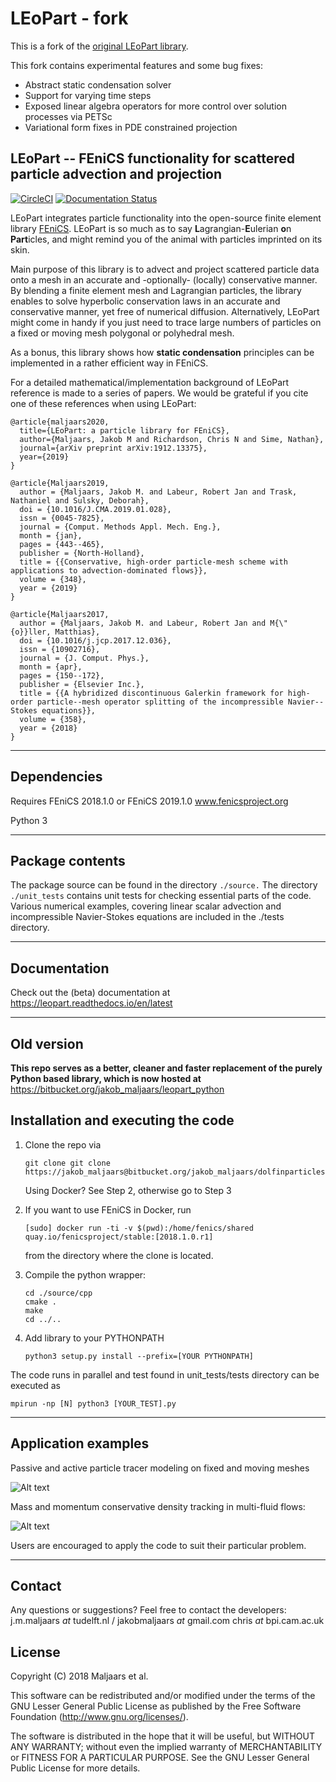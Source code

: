 # LEoPart - fork

This is a fork of the [original LEoPart library](https://bitbucket.org/jakob_maljaars/leopart).

This fork contains experimental features and some bug fixes:

* Abstract static condensation solver
* Support for varying time steps
* Exposed linear algebra operators for more control over solution processes
  via PETSc
* Variational form fixes in PDE constrained projection

## LEoPart -- FEniCS functionality for scattered particle advection and projection
[![CircleCI](https://circleci.com/bb/jakob_maljaars/leopart/tree/master.svg?style=shield)](https://circleci.com/bb/jakob_maljaars/leopart/tree/master)
[![Documentation Status](https://readthedocs.org/projects/leopart/badge/?version=latest)](https://leopart.readthedocs.io/en/latest/?badge=latest)

LEoPart integrates particle functionality into the open-source finite element library [FEniCS](www.fenicsproject.org). LEoPart is so much as to say **L**agrangian-**E**ulerian **o**n **Part**icles,
and might remind you of the animal with particles imprinted on its skin.

Main purpose of this library is to advect and project scattered particle data onto a mesh in an accurate and -optionally- (locally) conservative manner. By blending a finite element mesh and
Lagrangian particles, the library enables to solve hyperbolic conservation laws in an accurate and conservative manner, yet free of numerical diffusion. Alternatively, LEoPart might come in handy
if you just need to trace large numbers of particles on a fixed or moving mesh polygonal or polyhedral mesh.

As a bonus, this library shows how **static condensation** principles can be implemented in a rather efficient way in FEniCS.

For a detailed mathematical/implementation background of LEoPart reference is made to a series of papers. We would be grateful if you
cite one of these references when using LEoPart:

```
@article{maljaars2020,
  title={LEoPart: a particle library for FEniCS},
  author={Maljaars, Jakob M and Richardson, Chris N and Sime, Nathan},
  journal={arXiv preprint arXiv:1912.13375},
  year={2019}
}

@article{Maljaars2019,
  author = {Maljaars, Jakob M. and Labeur, Robert Jan and Trask, Nathaniel and Sulsky, Deborah},
  doi = {10.1016/J.CMA.2019.01.028},
  issn = {0045-7825},
  journal = {Comput. Methods Appl. Mech. Eng.},
  month = {jan},
  pages = {443--465},
  publisher = {North-Holland},
  title = {{Conservative, high-order particle-mesh scheme with applications to advection-dominated flows}},
  volume = {348},
  year = {2019}
}

@article{Maljaars2017,
  author = {Maljaars, Jakob M. and Labeur, Robert Jan and M{\"{o}}ller, Matthias},
  doi = {10.1016/j.jcp.2017.12.036},
  issn = {10902716},
  journal = {J. Comput. Phys.},
  month = {apr},
  pages = {150--172},
  publisher = {Elsevier Inc.},
  title = {{A hybridized discontinuous Galerkin framework for high-order particle--mesh operator splitting of the incompressible Navier--Stokes equations}},
  volume = {358},
  year = {2018}
}
```

---

## Dependencies
Requires FEniCS 2018.1.0 or FEniCS 2019.1.0
www.fenicsproject.org

Python 3

---

## Package contents
The package source can be found in the directory `./source.` The directory `./unit_tests` contains unit tests for checking essential parts of the code.
Various numerical examples, covering linear scalar advection and incompressible Navier-Stokes
equations are included in the ./tests directory.

---

## Documentation
Check out the (beta) documentation at https://leopart.readthedocs.io/en/latest

---

## Old version
**This repo serves as a better, cleaner and faster replacement of the purely Python based library,
which is now hosted at** https://bitbucket.org/jakob_maljaars/leopart_python


## Installation and executing the code
1. Clone the repo via

    ```
    git clone git clone https://jakob_maljaars@bitbucket.org/jakob_maljaars/dolfinparticles.git
    ```
    Using Docker? See Step 2, otherwise go to Step 3
2. If you want to use FEniCS in Docker, run

    ```
    [sudo] docker run -ti -v $(pwd):/home/fenics/shared quay.io/fenicsproject/stable:[2018.1.0.r1]
    ```

    from the directory where the clone is located.

3. Compile the python wrapper:

    ```
    cd ./source/cpp
    cmake .
    make
    cd ../..
    ```

4. Add library to your PYTHONPATH

    ```
    python3 setup.py install --prefix=[YOUR PYTHONPATH]
    ```

The code runs in parallel and test found in unit_tests/tests directory can be executed as

```
mpirun -np [N] python3 [YOUR_TEST].py
```

---

## Application examples
Passive and active particle tracer modeling on fixed and moving meshes

![Alt text](https://bitbucket.org/jakob_maljaars/leopart/raw/09207324fcc39dbad388cb3c1893b2dbe95c43e5/figs/moving_mesh.png)

Mass and momentum conservative density tracking in multi-fluid flows:

![Alt text](https://bitbucket.org/jakob_maljaars/leopart/raw/09207324fcc39dbad388cb3c1893b2dbe95c43e5/figs/lock_exchange.png)

Users are encouraged to apply the code to suit their particular problem.

---

## Contact
Any questions or suggestions? Feel free to contact the developers:
j.m.maljaars _at_ tudelft.nl / jakobmaljaars _at_ gmail.com
chris _at_ bpi.cam.ac.uk

## License
Copyright (C) 2018 Maljaars et al.

This software can be redistributed and/or modified under the terms of the GNU Lesser General Public License as published by the Free Software Foundation (<http://www.gnu.org/licenses/>).

The software is distributed in the hope that it will be useful, but WITHOUT ANY WARRANTY; without even the implied warranty of MERCHANTABILITY or FITNESS FOR A PARTICULAR PURPOSE. See the GNU Lesser General Public License for more details.
